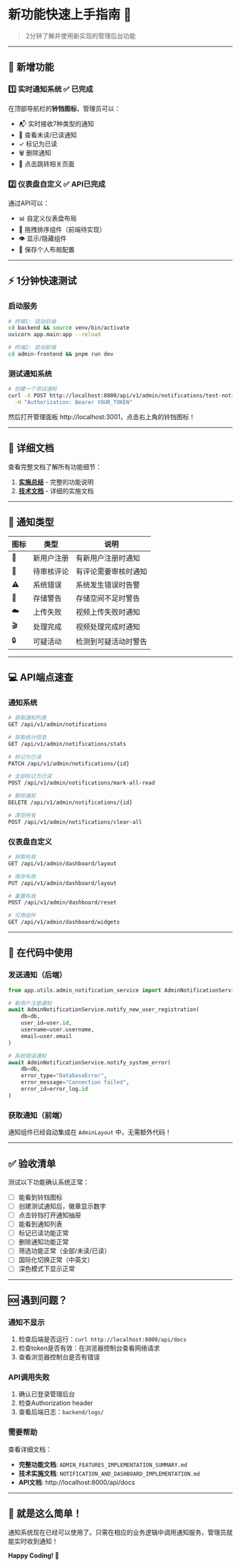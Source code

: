 # 新功能快速上手指南 🚀

> 2分钟了解并使用新实现的管理后台功能

---

## 🎯 新增功能

### 1️⃣ 实时通知系统 ✅ 已完成

在顶部导航栏的**铃铛图标**，管理员可以：
- 📬 实时接收7种类型的通知
- 👀 查看未读/已读通知
- ✓ 标记为已读
- 🗑️ 删除通知
- 🔗 点击跳转相关页面

### 2️⃣ 仪表盘自定义 ✅ API已完成

通过API可以：
- 📊 自定义仪表盘布局
- 🎨 拖拽排序组件（前端待实现）
- 👁️ 显示/隐藏组件
- 💾 保存个人布局配置

---

## ⚡ 1分钟快速测试

### 启动服务

```bash
# 终端1: 启动后端
cd backend && source venv/bin/activate
uvicorn app.main:app --reload

# 终端2: 启动前端
cd admin-frontend && pnpm run dev
```

### 测试通知系统

```bash
# 创建一个测试通知
curl -X POST http://localhost:8000/api/v1/admin/notifications/test-notification \
  -H "Authorization: Bearer YOUR_TOKEN"
```

然后打开管理面板 http://localhost:3001，点击右上角的铃铛图标！

---

## 📖 详细文档

查看完整文档了解所有功能细节：

1. **[实施总结](./ADMIN_FEATURES_IMPLEMENTATION_SUMMARY.md)** - 完整的功能说明
2. **[技术文档](./NOTIFICATION_AND_DASHBOARD_IMPLEMENTATION.md)** - 详细的实施文档

---

## 🔔 通知类型

| 图标 | 类型 | 说明 |
|-----|------|------|
| 👤 | 新用户注册 | 有新用户注册时通知 |
| 💬 | 待审核评论 | 有评论需要审核时通知 |
| ⚠️ | 系统错误 | 系统发生错误时告警 |
| 💾 | 存储警告 | 存储空间不足时警告 |
| ☁️ | 上传失败 | 视频上传失败时通知 |
| 🎬 | 处理完成 | 视频处理完成时通知 |
| 🔒 | 可疑活动 | 检测到可疑活动时警告 |

---

## 💻 API端点速查

### 通知系统

```bash
# 获取通知列表
GET /api/v1/admin/notifications

# 获取统计信息
GET /api/v1/admin/notifications/stats

# 标记为已读
PATCH /api/v1/admin/notifications/{id}

# 全部标记为已读
POST /api/v1/admin/notifications/mark-all-read

# 删除通知
DELETE /api/v1/admin/notifications/{id}

# 清空所有
POST /api/v1/admin/notifications/clear-all
```

### 仪表盘自定义

```bash
# 获取布局
GET /api/v1/admin/dashboard/layout

# 保存布局
PUT /api/v1/admin/dashboard/layout

# 重置布局
POST /api/v1/admin/dashboard/reset

# 可用组件
GET /api/v1/admin/dashboard/widgets
```

---

## 🔧 在代码中使用

### 发送通知（后端）

```python
from app.utils.admin_notification_service import AdminNotificationService

# 新用户注册通知
await AdminNotificationService.notify_new_user_registration(
    db=db,
    user_id=user.id,
    username=user.username,
    email=user.email
)

# 系统错误通知
await AdminNotificationService.notify_system_error(
    db=db,
    error_type="DatabaseError",
    error_message="Connection failed",
    error_id=error_log.id
)
```

### 获取通知（前端）

通知组件已经自动集成在 `AdminLayout` 中，无需额外代码！

---

## ✅ 验收清单

测试以下功能确认系统正常：

- [ ] 能看到铃铛图标
- [ ] 创建测试通知后，徽章显示数字
- [ ] 点击铃铛打开通知抽屉
- [ ] 能看到通知列表
- [ ] 标记已读功能正常
- [ ] 删除通知功能正常
- [ ] 筛选功能正常（全部/未读/已读）
- [ ] 国际化切换正常（中英文）
- [ ] 深色模式下显示正常

---

## 🆘 遇到问题？

### 通知不显示

1. 检查后端是否运行：`curl http://localhost:8000/api/docs`
2. 检查token是否有效：在浏览器控制台查看网络请求
3. 查看浏览器控制台是否有错误

### API调用失败

1. 确认已登录管理后台
2. 检查Authorization header
3. 查看后端日志：`backend/logs/`

### 需要帮助

查看详细文档：
- **完整功能文档**: `ADMIN_FEATURES_IMPLEMENTATION_SUMMARY.md`
- **技术实施文档**: `NOTIFICATION_AND_DASHBOARD_IMPLEMENTATION.md`
- **API文档**: http://localhost:8000/api/docs

---

## 🎉 就是这么简单！

通知系统现在已经可以使用了。只需在相应的业务逻辑中调用通知服务，管理员就能实时收到通知！

**Happy Coding! 🚀**
